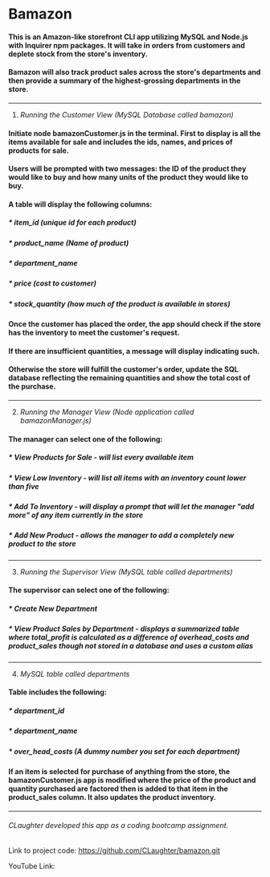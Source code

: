 # Bamazon

#### This is an Amazon-like storefront CLI app utilizing MySQL and Node.js with Inquirer npm packages. It will take in orders from customers and deplete stock from the store's inventory. 

#### Bamazon will also track product sales across the store's departments and then provide a summary of the highest-grossing departments in the store.
---

1. *Running the Customer View (MySQL Database called bamazon)*

#### Initiate node bamazonCustomer.js in the terminal. First to display is all the items available for sale and includes the ids, names, and prices of products for sale.

#### Users will be prompted with two messages: the ID of the product they would like to buy and how many units of the product they would like to buy.

#### A table will display the following columns:

##### * item_id (unique id for each product)

##### * product_name (Name of product)

##### * department_name

##### * price (cost to customer)

##### * stock_quantity (how much of the product is available in stores)

#### Once the customer has placed the order, the app should check if the store has the inventory to meet the customer's request.

#### If there are insufficient quantities, a message will display indicating such.

#### Otherwise the store will fulfill the customer's order, update the SQL database reflecting the remaining quantities and show the total cost of the purchase.
---

2. *Running the Manager View (Node application called bamazonManager.js)*

#### The manager can select one of the following:

##### * View Products for Sale - will list every available item

##### * View Low Inventory - will list all items with an inventory count lower than five

##### * Add To Inventory - will display a prompt that will let the manager "add more" of any item currently in the store

##### * Add New Product - allows the manager to add a completely new product to the store
---

3. *Running the Supervisor View (MySQL table called departments)*

#### The supervisor can select one of the following:

##### * Create New Department

##### * View Product Sales by Department - displays a summarized table where total_profit is calculated as a difference of overhead_costs and product_sales though not stored in a database and uses a custom alias 
---

4. *MySQL table called departments*
#### Table includes the following:

##### * department_id

##### * department_name

##### * over_head_costs (A dummy number you set for each department)

#### If an item is selected for purchase of anything from the store, the bamazonCustomer.js app is modified where the price of the product and quantity purchased are factored then is added to that item in the product_sales column. It also updates the product inventory.
---

###### CLaughter developed this app as a coding bootcamp assignment.

Link to project code: https://github.com/CLaughter/bamazon.git

YouTube Link: 